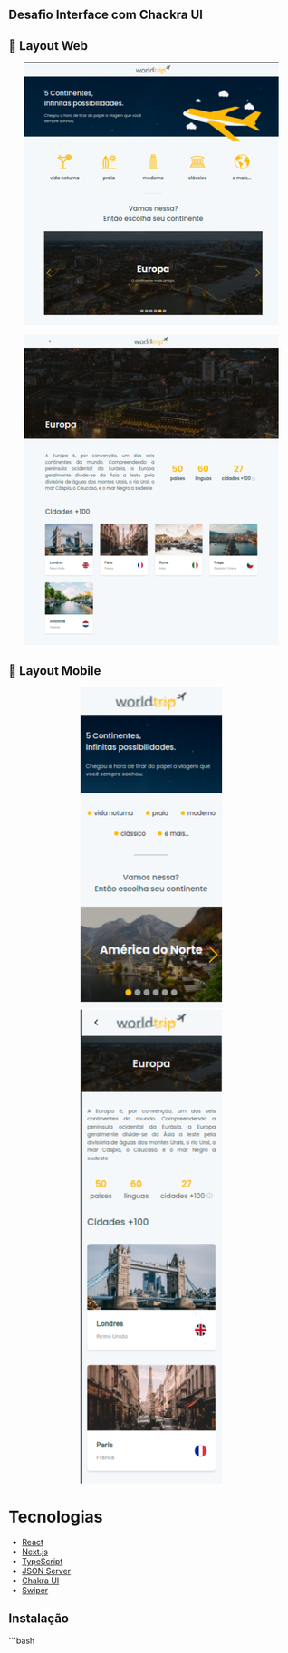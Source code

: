 ## Desafio Interface com Chackra UI

## 🎨 Layout Web
<p align="center">
    <img src="https://github.com/MarcosAntonioSoares/MarcosAntonioSoares/blob/main/Screenshot_20211229_144215.png" width="450" />
</p>


<p align="center">
    <img src="https://github.com/MarcosAntonioSoares/MarcosAntonioSoares/blob/main/Screenshot_20211229_144825.png" width="450" />
</p>

## 🎨 Layout Mobile

<p align="center">
    <img src="https://github.com/MarcosAntonioSoares/MarcosAntonioSoares/blob/main/mobile.png" width="250" />
  <br>
    <img src="https://github.com/MarcosAntonioSoares/MarcosAntonioSoares/blob/main/mobile2.png" width="250" />
</p>

Tecnologias
===================

<!--ts-->
   * <a href="https://pt-br.reactjs.org/">React</a>
   * <a href="https://nextjs.org/">Next.js</a>
   * <a href="https://www.typescriptlang.org/">TypeScript</a>
   * <a href="https://github.com/typicode/json-server">JSON Server</a>
   * <a href="https://chakra-ui.com/">Chakra UI</a>
   * <a href="https://swiperjs.com/">Swiper</a>
<!--te-->

<h2>Instalação</h2>
```bash

```
